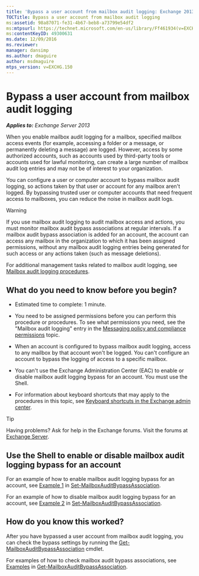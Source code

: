 ```yaml
---
title: 'Bypass a user account from mailbox audit logging: Exchange 2013 Help'
TOCTitle: Bypass a user account from mailbox audit logging
ms:assetid: 98a87071-fe31-4b67-beb8-a73799e54df2
ms:mtpsurl: https://technet.microsoft.com/en-us/library/Ff461934(v=EXCHG.150)
ms:contentKeyID: 49300631
ms.date: 12/09/2016
ms.reviewer: 
manager: dansimp
ms.author: dmaguire
author: msdmaguire
mtps_version: v=EXCHG.150
---
```


# Bypass a user account from mailbox audit logging

_**Applies to:** Exchange Server 2013_

When you enable mailbox audit logging for a mailbox, specified mailbox access events (for example, accessing a folder or a message, or permanently deleting a message) are logged. However, access by some authorized accounts, such as accounts used by third-party tools or accounts used for lawful monitoring, can create a large number of mailbox audit log entries and may not be of interest to your organization.

You can configure a user or computer account to bypass mailbox audit logging, so actions taken by that user or account for any mailbox aren't logged. By bypassing trusted user or computer accounts that need frequent access to mailboxes, you can reduce the noise in mailbox audit logs.

> [!WARNING]
> If you use mailbox audit logging to audit mailbox access and actions, you must monitor mailbox audit bypass associations at regular intervals. If a mailbox audit bypass association is added for an account, the account can access any mailbox in the organization to which it has been assigned permissions, without any mailbox audit logging entries being generated for such access or any actions taken (such as message deletions).

For additional management tasks related to mailbox audit logging, see [Mailbox audit logging procedures](mailbox-audit-logging-procedures-exchange-2013-help.md).

## What do you need to know before you begin?

  - Estimated time to complete: 1 minute.

  - You need to be assigned permissions before you can perform this procedure or procedures. To see what permissions you need, see the "Mailbox audit logging" entry in the [Messaging policy and compliance permissions](messaging-policy-and-compliance-permissions-exchange-2013-help.md) topic.

  - When an account is configured to bypass mailbox audit logging, access to any mailbox by that account won't be logged. You can't configure an account to bypass the logging of access to a specific mailbox.

  - You can't use the Exchange Administration Center (EAC) to enable or disable mailbox audit logging bypass for an account. You must use the Shell.

  - For information about keyboard shortcuts that may apply to the procedures in this topic, see [Keyboard shortcuts in the Exchange admin center](keyboard-shortcuts-in-the-exchange-admin-center-2013-help.md).

> [!TIP]
> Having problems? Ask for help in the Exchange forums. Visit the forums at <A href="https://go.microsoft.com/fwlink/p/?linkid=60612">Exchange Server</A>.

## Use the Shell to enable or disable mailbox audit logging bypass for an account

For an example of how to enable mailbox audit logging bypass for an account, see [Example 1](https://technet.microsoft.com/en-us/ff696758\(exchg.150\)#examples) in [Set-MailboxAuditBypassAssociation](https://technet.microsoft.com/en-us/library/ff696758\(v=exchg.150\)).

For an example of how to disable mailbox audit logging bypass for an account, see [Example 2](https://technet.microsoft.com/en-us/ff696758\(exchg.150\)#examples) in [Set-MailboxAuditBypassAssociation](https://technet.microsoft.com/en-us/library/ff696758\(v=exchg.150\)).

## How do you know this worked?

After you have bypassed a user account from mailbox audit logging, you can check the bypass settings by running the [Get-MailboxAuditBypassAssociation](https://technet.microsoft.com/en-us/library/ff696741\(v=exchg.150\)) cmdlet.

For examples of how to check mailbox audit bypass associations, see [Examples](https://technet.microsoft.com/en-us/ff696741\(exchg.150\)#examples) in [Get-MailboxAuditBypassAssociation](https://technet.microsoft.com/en-us/library/ff696741\(v=exchg.150\)).
